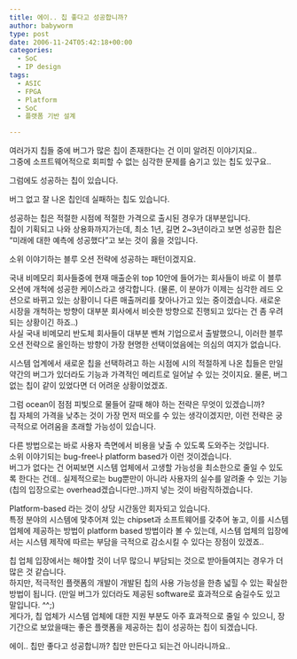 ```yaml
---
title: 에이.. 칩 좋다고 성공합니까?
author: babyworm
type: post
date: 2006-11-24T05:42:18+00:00
categories:
  - SoC
  - IP design
tags:
  - ASIC
  - FPGA
  - Platform
  - SoC
  - 플랫폼 기반 설계

---
```

여러가지 칩들 중에 버그가 많은 칩이 존재한다는 건 이미 알려진 이야기지요..<br>
그중에 소프트웨어적으로 회피할 수 없는 심각한 문제를 숨기고 있는 칩도 있구요..

그럼에도 성공하는 칩이 있습니다. 

버그 없고 잘 나온 칩인데 실패하는 칩도 있습니다. 

성공하는 칩은 적절한 시점에 적절한 가격으로 출시된 경우가 대부분입니다.<br>
칩이 기획되고 나와 상용화까지가는데, 최소 1년, 길면 2~3년이라고 보면 성공한 칩은 “미래에 대한 예측에 성공했다”고 보는 것이 옳을 것입니다. 

소위 이야기하는 블루 오션 전략에 성공하는 패턴이겠지요. 

국내 비메모리 회사들중에 현재 매출순위 top 10안에 들어가는 회사들이 바로 이 블루오션에 개척에 성공한 케이스라고 생각합니다. (물론, 이 분야가 이제는 심각한 레드 오션으로 바뀌고 있는 상황이니 다른 매출꺼리를 찾아나가고 있는 중이겠습니다. 새로운 시장을 개척하는 방향이 대부분 회사에서 비슷한 방향으로 진행되고 있다는 건 좀 우려되는 상황이긴 하죠..)<br>
사실 국내 비메모리 반도체 회사들이 대부분 벤쳐 기업으로서 출발했으니, 이러한 블루 오션 전략으로 올인하는 방향이 가장 현명한 선택이었음에는 의심의 여지가 없습니다. 

시스템 업계에서 새로운 칩을 선택하려고 하는 시점에 시의 적절하게 나온 칩들은 만일 약간의 버그가 있더라도 기능과 가격적인 메리트로 일어날 수 있는 것이지요. 물론, 버그 없는 칩이 같이 있었다면 더 어려운 상황이었겠죠.

그럼 ocean이 점점 피빛으로 물들어 갈때 해야 하는 전략은 무엇이 있겠습니까?<br>
칩 자체의 가격을 낮추는 것이 가장 먼저 떠오를 수 있는 생각이겠지만, 이런 전략은 궁극적으로 어려움을 초래할 가능성이 있습니다. 

다른 방법으로는 바로 사용자 측면에서 비용을 낮출 수 있도록 도와주는 것입니다.<br>
소위 이야기되는 bug-free나 platform based가 이런 것이겠습니다.<br>
버그가 없다는 건 어찌보면 시스템 업체에서 고생할 가능성을 최소한으로 줄일 수 있도록 한다는 건데.. 실제적으로는 bug뿐만이 아니라 사용자의 실수를 알려줄 수 있는 기능(칩의 입장으로는 overhead겠습니다만..)까지 넣는 것이 바람직하겠습니다. 

Platform-based 라는 것이 상당 시간동안 회자되고 있습니다.<br>
특정 분야의 시스템에 맞추어져 있는 chipset과 소프트웨어를 갖추어 놓고, 이를 시스템업체에 제공하는 방법이 platform based 방법이라 볼 수 있는데, 시스템 업체의 입장에서는 시스템 제작에 따르는 부담을 극적으로 감소시킬 수 있다는 장점이 있겠죠.. 

칩 업체 입장에서는 해야할 것이 너무 많으니 부담되는 것으로 받아들여지는 경우가 더 많은 것 같습니다.<br>
하지만, 적극적인 플랫폼의 개발이 개발된 칩의 사용 가능성을 한층 넓힐 수 있는 확실한 방법이 됩니다. (만일 버그가 있더라도 제공된 software로 효과적으로 숨길수도 있고 말입니다. ^^;)<br>
게다가, 칩 업체가 시스템 업체에 대한 지원 부분도 아주 효과적으로 줄일 수 있으니, 장기간으로 보았을때는 좋은 플랫폼을 제공하는 칩이 성공하는 칩이 되겠습니다. 

에이.. 칩만 좋다고 성공합니까? 칩만 만든다고 되는건 아니라니까요..
